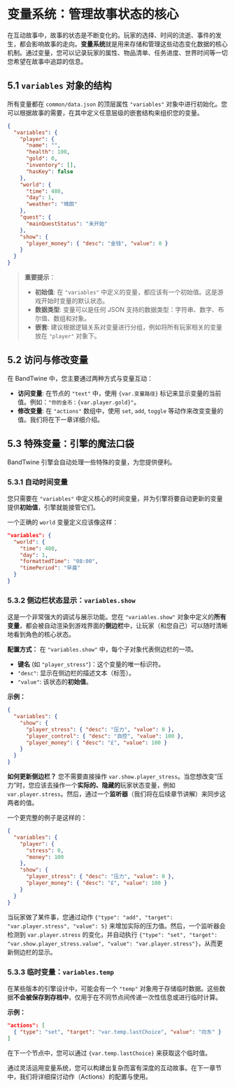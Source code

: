 # 变量系统：管理故事状态的核心

在互动故事中，故事的状态是不断变化的。玩家的选择、时间的流逝、事件的发生，都会影响故事的走向。**变量系统**就是用来存储和管理这些动态变化数据的核心机制。通过变量，您可以记录玩家的属性、物品清单、任务进度、世界时间等一切您希望在故事中追踪的信息。

## 5.1 `variables` 对象的结构

所有变量都在 `common/data.json` 的顶层属性 `"variables"` 对象中进行初始化。您可以根据故事的需要，在其中定义任意层级的嵌套结构来组织您的变量。

```json
{
  "variables": {
    "player": {
      "name": "",
      "health": 100,
      "gold": 0,
      "inventory": [],
      "hasKey": false
    },
    "world": {
      "time": 480,
      "day": 1,
      "weather": "晴朗"
    },
    "quest": {
      "mainQuestStatus": "未开始"
    },
    "show": {
      "player_money": { "desc": "金钱", "value": 0 }
    }
  }
}
```
> **重要提示**：
> *   **初始值**: 在 `"variables"` 中定义的变量，都应该有一个初始值。这是游戏开始时变量的默认状态。
> *   **数据类型**: 变量可以是任何 JSON 支持的数据类型：字符串、数字、布尔值、数组和对象。
> *   **嵌套**: 建议根据逻辑关系对变量进行分组，例如将所有玩家相关的变量放在 `"player"` 对象下。

## 5.2 访问与修改变量

在 BandTwine 中，您主要通过两种方式与变量互动：

*   **访问变量**: 在节点的 `"text"` 中，使用 `{var.变量路径}` 标记来显示变量的当前值。例如：`"你的金币：{var.player.gold}"`。
*   **修改变量**: 在 `"actions"` 数组中，使用 `set`, `add`, `toggle` 等动作来改变变量的值。我们将在下一章详细介绍。

## 5.3 特殊变量：引擎的魔法口袋

BandTwine 引擎会自动处理一些特殊的变量，为您提供便利。

### 5.3.1 自动时间变量

您只需要在 `"variables"` 中定义核心的时间变量，并为引擎将要自动更新的变量提供**初始值**，引擎就能接管它们。

一个正确的 `world` 变量定义应该像这样：

```json
"variables": {
  "world": {
    "time": 480,
    "day": 1,
    "formattedTime": "08:00",
    "timePeriod": "早晨"
  }
}
```

### 5.3.2 侧边栏状态显示：`variables.show`

这是一个非常强大的调试与展示功能。您在 `"variables.show"` 对象中定义的**所有变量**，都会被自动渲染到游戏界面的**侧边栏**中，让玩家（和您自己）可以随时清晰地看到角色的核心状态。

**配置方式：**
在 `"variables.show"` 中，每个子对象代表侧边栏的一项。
*   **键名** (如 `"player_stress"`)：这个变量的唯一标识符。
*   `"desc"`: 显示在侧边栏的描述文本（标签）。
*   `"value"`: 该状态的**初始值**。

**示例：**
```json
{
  "variables": {
    "show": {
      "player_stress": { "desc": "压力", "value": 0 },
      "player_control": { "desc": "自控", "value": 100 },
      "player_money": { "desc": "£", "value": 100 }
    }
  }
}
```
**如何更新侧边栏？**
您不需要直接操作 `var.show.player_stress`。当您想改变“压力”时，您应该去操作一个**实际的、隐藏的**玩家状态变量，例如 `var.player.stress`。然后，通过一个**监听器**（我们将在后续章节讲解）来同步这两者的值。

一个更完整的例子是这样的：
```json
{
  "variables": {
    "player": {
      "stress": 0,
      "money": 100
    },
    "show": {
      "player_stress": { "desc": "压力", "value": 0 },
      "player_money": { "desc": "£", "value": 100 }
    }
  }
}
```
当玩家做了某件事，您通过动作 `{"type": "add", "target": "var.player.stress", "value": 5}` 来增加实际的压力值。然后，一个监听器会检测到 `var.player.stress` 的变化，并自动执行 `{"type": "set", "target": "var.show.player_stress.value", "value": "var.player.stress"}`，从而更新侧边栏的显示。

### 5.3.3 临时变量：`variables.temp`

在某些版本的引擎设计中，可能会有一个 `"temp"` 对象用于存储临时数据。这些数据**不会被保存到存档中**，仅用于在不同节点间传递一次性信息或进行临时计算。

**示例：**
```json
"actions": [
  { "type": "set", "target": "var.temp.lastChoice", "value": "向东" }
]
```
在下一个节点中，您可以通过 `{var.temp.lastChoice}` 来获取这个临时值。

通过灵活运用变量系统，您可以构建出复杂而富有深度的互动故事。在下一章节中，我们将详细探讨动作（Actions）的配置与使用。
